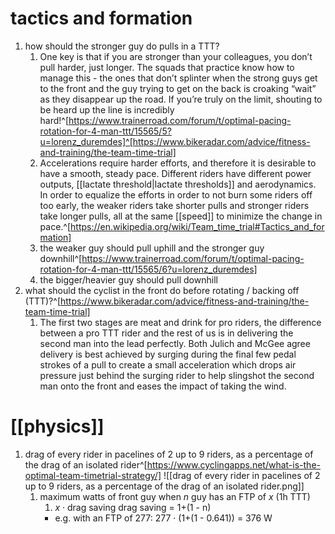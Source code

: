 # tactics and formation
1. how should the stronger guy do pulls in a TTT?
	1. One key is that if you are stronger than your colleagues, you don’t pull harder, just longer. The squads that practice know how to manage this - the ones that don’t splinter when the strong guys get to the front and the guy trying to get on the back is croaking “wait” as they disappear up the road. If you’re truly on the limit, shouting to be heard up the line is incredibly hard!^[https://www.trainerroad.com/forum/t/optimal-pacing-rotation-for-4-man-ttt/15565/5?u=lorenz_duremdes]^[https://www.bikeradar.com/advice/fitness-and-training/the-team-time-trial]
	2. Accelerations require harder efforts, and therefore it is desirable to have a smooth, steady pace. Different riders have different power outputs, [[lactate threshold|lactate thresholds]] and aerodynamics. In order to equalize the efforts in order to not burn some riders off too early, the weaker riders take shorter pulls and stronger riders take longer pulls, all at the same [[speed]] to minimize the change in pace.^[https://en.wikipedia.org/wiki/Team_time_trial#Tactics_and_formation]
	3. the weaker guy should pull uphill and the stronger guy downhill^[https://www.trainerroad.com/forum/t/optimal-pacing-rotation-for-4-man-ttt/15565/6?u=lorenz_duremdes]
	4. the bigger/heavier guy should pull downhill
2. what should the cyclist in the front do before rotating / backing off (TTT)?^[https://www.bikeradar.com/advice/fitness-and-training/the-team-time-trial]
	1. The first two stages are meat and drink for pro riders, the difference between a pro TTT rider and the rest of us is in delivering the second man into the lead perfectly. Both Julich and McGee agree delivery is best achieved by surging during the final few pedal strokes of a pull to create a small acceleration which drops air pressure just behind the surging rider to help slingshot the second man onto the front and eases the impact of taking the wind.

# [[physics]]
1. drag of every rider in pacelines of 2 up to 9 riders, as a percentage of the drag of an isolated rider^[https://www.cyclingapps.net/what-is-the-optimal-team-timetrial-strategy/] ![[drag of every rider in pacelines of 2 up to 9 riders, as a percentage of the drag of an isolated rider.png]]
	1. maximum watts of front guy when _n_ guy has an FTP of _x_ (1h TTT)
		1. _x_ · drag saving
		   drag saving = 1+(1 - n)
		-    e.g. with an FTP of 277:
		   277 · (1+(1 - 0.641)) = 376 W